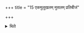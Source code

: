 +++
title = "15 एकमुलूखलम् मुसलम् प्रतिबीजं"

+++

<details><summary>थिते</summary>

15. There should be one mortar and one pestle or different mortar and pestle for each type of grains.
</details>
